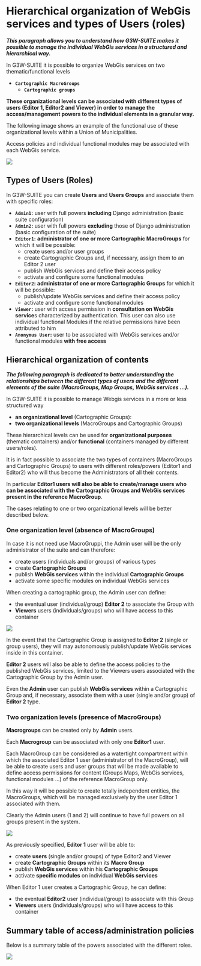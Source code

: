 # Hierarchical organization of WebGis services and types of Users (roles)
_**This paragraph allows you to understand how G3W-SUITE makes it possible to manage the individual WebGis services in a structured and hierarchical way.**_

In G3W-SUITE it is possible to organize WebGis services on two thematic/functional levels
 * **`Cartographic MacroGroups`**
   * **`Cartographic groups`**

**These organizational levels can be associated with different types of users (Editor 1, Editor2 and Viewer) in order to manage the access/management powers to the individual elements in a granular way.**

The following image shows an example of the functional use of these organizational levels within a Union of Municipalities.

Access policies and individual functional modules may be associated with each WebGis service.

![](images/manual/g3wsuite_administration_organization_containers_simple.png)

## Types of Users (Roles)
In G3W-SUITE you can create **Users** and **Users Groups** and associate them with specific roles:
 * **`Admin1`:** user with full powers **including** Django administration (basic suite configuration)
 * **`Admin2`:** user with full powers **excluding** those of Django administration (basic configuration of the suite)
 * **`Editor1`:** **administrator of one or more Cartographic MacroGroups** for which it will be possible:
   * create users and/or user groups
   * create Cartographic Groups and, if necessary, assign them to an Editor 2 user
   * publish WebGis services and define their access policy
   * activate and configure some functional modules
 * **`Editor2`:** **administrator of one or more Cartographic Groups** for which it will be possible:
   * publish/update WebGis services and define their access policy
   * activate and configure some functional modules
 * **`Viewer`:** user with access permission in **consultation on WebGis service**s characterized by authentication. This user can also use individual functional Modules if the relative permissions have been attributed to him
 * **`Anonymus User`:** user to be associated with WebGis services and/or functional modules **with free access**

## Hierarchical organization of contents
_**The following paragraph is dedicated to better understanding the relationships between the different types of users and the different elements of the suite (MacroGroups, Map Groups, WebGis services ...).**_

In G3W-SUITE it is possible to manage Webgis services in a more or less structured way
 * **an organizational level** (Cartographic Groups):
 * **two organizational levels** (MacroGroups and Cartographic Groups)

These hierarchical levels can be used for **organizational purposes** (thematic containers) and/or **functional** (containers managed by different users/roles).

It is in fact possible to associate the two types of containers (MacroGroups and Cartographic Groups) to users with different roles/powers (Editor1 and Editor2) who will thus become the Administrators of all their contents.

In particular **Editor1 users will also be able to create/manage users who can be associated with the Cartographic Groups and WebGis services present in the reference MacroGroup**.

The cases relating to one or two organizational levels will be better described below.

### One organization level (absence of MacroGroups)
In case it is not need use MacroGruppi, the Admin user will be the only administrator of the suite and can therefore:
 * create users (individuals and/or groups) of various types
 * create **Cartographic Groups**
 * publish **WebGis services** within the individual **Cartographic Groups**
 * activate some specific modules on individual WebGis services

When creating a cartographic group, the Admin user can define:
 * the eventual user (individual/group) **Editor 2** to associate the Group with
 * **Viewers** users (individuals/groups) who will have access to this container

![](images/manual/g3wsuite_administration_organization_containers_no_mg.png)

In the event that the Cartographic Group is assigned to **Editor 2** (single or group users), they will may autonomously publish/update WebGis services inside in this container. 

**Editor 2** users will also be able to define the access policies to the published WebGis services, limited to the Viewers users associated with the Cartographic Group by the Admin user.

Even the **Admin** user can publish **WebGis services** within a Cartographic Group and, if necessary, associate them with a user (single and/or group) of **Editor 2** type.

### Two organization levels (presence of MacroGroups)

**Macrogroups** can be created only by **Admin** users.

Each **Macrogroup** can be associated with only one **Editor1** user.

Each MacroGroup can be considered as a watertight compartment within which the associated Editor 1 user (administrator of the MacroGroup), will be able to create users and user groups that will be made available to define access permissions for content (Groups Maps, WebGis services, functional modules …) of the reference MacroGroup only.

In this way it will be possible to create totally independent entities, the MacroGroups, which will be managed exclusively by the user Editor 1 associated with them.

Clearly the Admin users (1 and 2) will continue to have full powers on all groups present in the system.

![](images/manual/g3wsuite_administration_organization_containers.png)

As previously specified, **Editor 1** user will be able to:
 * create **users** (single and/or groups) of type Editor2 and Viewer
 * create **Cartographic Groups** within its **Macro Group**
 * publish **WebGis services** within his **Cartographic Groups**
 * activate **specific modules** on individual **WebGis services**

When Editor 1 user creates a Cartographic Group, he can define:
 * the eventual **Editor2** user (individual/group) to associate with this Group
 * **Viewers** users (individuals/groups) who will have access to this container

## Summary table of access/administration policies
Below is a summary table of the powers associated with the different roles.

![](images/manual/roles_table.png)
